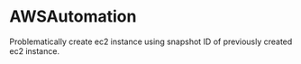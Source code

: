 # AWSAutomation
Problematically create ec2 instance using snapshot ID of previously created ec2 instance. 
